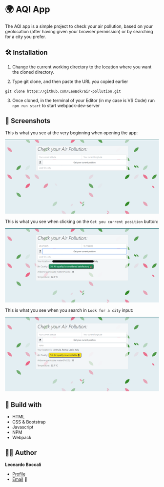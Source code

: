 # 🌍 AQI App 

The AQI app is a simple project to check your air pollution, based on your geolocation (after having given your browser permission) or by searching for a city you prefer.

## 🛠 Installation

1. Change the current working directory to the location where you want the 
   cloned directory.

2. Type git clone, and then paste the URL you copied earlier

``
git clone https://github.com/LeoBok/air-pollution.git
``

3. Once cloned, in the terminal of your Editor (in my case is VS Code) run ``npm run start`` to start webpack-dev-server

## 📸 Screenshots

This is what you see at the very beginning when opening the app:

![Home Page](./src/images/home_screen.png)

This is what you see when clicking on the ``Get you current position`` button:

![](./src/images/current_pos_img.png)

This is what you see when you search in ``Look for a city`` input:

![](./src/images/search_city_img.png)

## 🧱 Build with
- HTML
- CSS & Bootstrap
- Javascript
- NPM
- Webpack

## 👨‍💻 Author

**Leonardo Boccali**
- [Profile](https://github.com/LeoBok)
- [Email](mailto:leonardoboccali19@gmail.com?) 📧